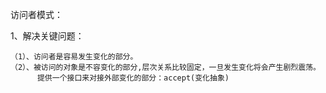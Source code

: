 访问者模式：

1、解决关键问题：

    （1）、访问者是容易发生变化的部分。
    （2）、被访问的对象是不容变化的部分,层次关系比较固定，一旦发生变化将会产生剧烈震荡。
          提供一个接口来对接外部变化的部分：accept(变化抽象)
